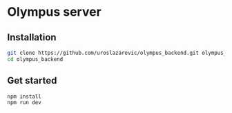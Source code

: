 # Olympus server

## Installation

```bash
git clone https://github.com/uroslazarevic/olympus_backend.git olympus_backend
cd olympus_backend
```

## Get started

```bash
npm install
npm run dev
```
